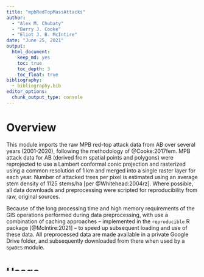 ```yaml
---
title: "mpbRedTopMassAttacks"
author:
  - "Alex M. Chubaty"
  - "Barry J. Cooke"
  - "Eliot J. B. McIntire"
date: "June 25, 2021"
output:
  html_document:
    keep_md: yes
    toc: true
    toc_depth: 3
    toc_float: true
bibliography:
  - bibliography.bib
editor_options:
  chunk_output_type: console
---
```




# Overview

This module imports the raw MPB red-top attack data from AB over several years (2001-2020), following the methodology of @Cooke:2017fem.
MPB attack data for AB (derived from spatial points and polygons) were reprojected to use a Lambert conformal conic projection and rasterized using a common resolution of 1 km and merged into a single raster layer for each year.
Number of attacked trees per pixel is estimated using an average stem density of 1125 stems/ha [per @Whitehead:2004rz].
Where possible, all data downloads and preprocessing were scripted for reproducibility from raw, original sources.

Because of the long processing time and high memory requirements of the GIS operations performed during data preprocessing, with use a combination of caching approaches – implemented in the `reproducible` R package [@McIntire:2021] – to speed up subsequent loading and use of these data.
All preprocessed data are made available in a private Google Drive folder, and subsequently downloaded from there when used by a `SpaDES` module.

# Usage


```r
library(SpaDES.core)

setPaths(modulePath = file.path(".."))
getPaths() # shows where the 4 relevant paths are

times <- list(start = 0, end = 10)

parameters <- list(
  #.progress = list(type = "text", interval = 1), # for a progress bar
  ## If there are further modules, each can have its own set of parameters:
  #module1 = list(param1 = value1, param2 = value2),
  #module2 = list(param1 = value1, param2 = value2)
)
modules <- list("mpbMassAttacksData")
objects <- list()
inputs <- list()
outputs <- list()

mySim <- simInit(times = times, params = parameters, modules = modules,
                 objects = objects)

mySimOut <- spades(mySim)
```

# Parameters

Provide a summary of user-visible parameters.


```
## defineParameter: 'startYear' is not of specified type 'numeric'.
```

```
## defineParameter: 'endYear' is not of specified type 'numeric'.
```



|paramName        |paramClass |default    |min |max |paramDesc                                                                                                             |
|:----------------|:----------|:----------|:---|:---|:---------------------------------------------------------------------------------------------------------------------|
|startYear        |numeric    |start(sim) |NA  |NA  |The start year for the `sim$massAttacksData` stack; this is needed as a parameter so that Cache can detect the change |
|endYear          |numeric    |end(sim)   |NA  |NA  |The end year for the sim$massAttacksData stack; this is needed as a parameter so that Cache can detect the change     |
|.maxMemory       |numeric    |1e+09      |NA  |NA  |Used to set the 'maxmemory' raster option. See '?rasterOptions'.                                                      |
|.plotInitialTime |numeric    |NA         |NA  |NA  |This describes the simulation time at which the first plot event should occur                                         |
|.plotInterval    |numeric    |1          |NA  |NA  |This describes the interval between plot events                                                                       |
|.saveInitialTime |numeric    |NA         |NA  |NA  |This describes the simulation time at which the first save event should occur                                         |
|.saveInterval    |numeric    |NA         |NA  |NA  |This describes the interval between save events                                                                       |
|.tempdir         |character  |           |NA  |NA  |Temporary (scratch) directory to use for transient files (e.g., GIS intermediates).                                   |
|.useCache        |logical    |FALSE      |NA  |NA  |Should this entire module be run with caching activated?                                                              |

# Events

Describe what happens for each event type.

## Plotting

Write what is plotted.

## Saving

Write what is saved.

# Data dependencies

## Input data

How to obtain input data, and a description of the data required by the module.
If `sourceURL` is specified, `downloadData("mpbMassAttacksData", "..")` may be sufficient.


```
## defineParameter: 'startYear' is not of specified type 'numeric'.
```

```
## defineParameter: 'endYear' is not of specified type 'numeric'.
```



|objectName           |objectClass     |desc                                                                                                             |sourceURL                                                                                                                                                                                   |
|:--------------------|:---------------|:----------------------------------------------------------------------------------------------------------------|:-------------------------------------------------------------------------------------------------------------------------------------------------------------------------------------------|
|massAttacksStackFile |RasterStack     |temporary pre-build raster stack of mpb attacks                                                                  |https://drive.google.com/file/d/18xd6Bu8tAecb_Lm3icLJfJ7XqL4m3wf2                                                                                                                           |
|rasterToMatch        |RasterLayer     |Template raster to which all maps will be cropped and reprojected. If not supplied, will default to standAgeMap. |NA                                                                                                                                                                                          |
|standAgeMap          |RasterLayer     |stand age map in study area, default is Canada national stand age map                                            |http://ftp.maps.canada.ca/pub/nrcan_rncan/Forests_Foret/canada-forests-attributes_attributs-forests-canada/2001-attributes_attributs-2001/NFI_MODIS250m_2001_kNN_Structure_Stand_Age_v1.tif |
|studyArea            |SpatialPolygons |The study area.                                                                                                  |NA                                                                                                                                                                                          |

## Output data

Description of the module outputs.


```
## defineParameter: 'startYear' is not of specified type 'numeric'.
```

```
## defineParameter: 'endYear' is not of specified type 'numeric'.
```



|objectName       |objectClass |desc                                                       |
|:----------------|:-----------|:----------------------------------------------------------|
|massAttacksStack |RasterStack |Historical MPB attack maps (number of red attacked trees). |

# Links to other modules

Mountain Pine Beetle Red Top Growth Model: Short-run Potential for Establishment, Eruption, and Spread.

- `mpbPine`
- `mpbRedTopSpread`

# References
